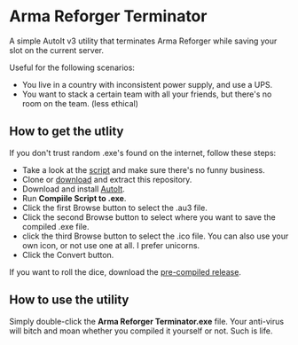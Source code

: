 # Arma Reforger Terminator
A simple AutoIt v3 utility that terminates Arma Reforger while saving your slot on the current server.

Useful for the following scenarios:
* You live in a country with inconsistent power supply, and use a UPS.
* You want to stack a certain team with all your friends, but there's no room on the team. (less ethical)

## How to get the utlity
If you don't trust random .exe's found on the internet, follow these steps:

* Take a look at the [script](https://github.com/ExpendaBubble/TerminateArmaReforger/blob/main/TerminateArmaReforger.au3) and make sure there's no funny business.
* Clone or [download](https://github.com/ExpendaBubble/TerminateArmaReforger/archive/refs/heads/main.zip) and extract this repository.
* Download and install [AutoIt](https://www.autoitscript.com/site/autoit/downloads/).
* Run **Compiile Script to .exe**.
* Click the first Browse button to select the .au3 file.
* Click the second Browse button to select where you want to save the compiled .exe file.
* click the third Browse button to select the .ico file. You can also use your own icon, or not use one at all. I prefer unicorns.
* Click the Convert button.

If you want to roll the dice, download the [pre-compiled release](https://github.com/ExpendaBubble/TerminateArmaReforger/releases/download/v1.0.0/Arma.Reforger.Terminator.exe).

## How to use the utility
Simply double-click the **Arma Reforger Terminator.exe** file. Your anti-virus will bitch and moan whether you compiled it yourself or not. Such is life.